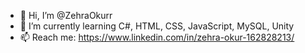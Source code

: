 - 👋 Hi, I’m @ZehraOkurr
- 🌱 I’m currently learning C#, HTML, CSS, JavaScript, MySQL, Unity
- 📫 Reach me: https://www.linkedin.com/in/zehra-okur-162828213/

<!---
ZehraOkurr/ZehraOkurr is a ✨ special ✨ repository because its `README.md` (this file) appears on your GitHub profile.
You can click the Preview link to take a look at your changes.
--->
